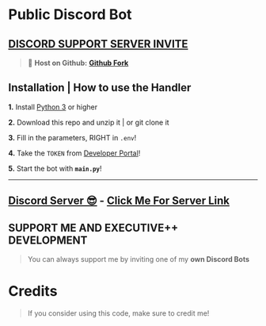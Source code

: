 # Public Discord Bot

## [**DISCORD SUPPORT SERVER INVITE**](https://discord.gg/T57ZdQKWRs)
> 💪 **Host on Github:** [**Github Fork**](https://github.com/stevenaos/Ex-Rbotv0.10)

## Installation | How to use the Handler

 **1.** Install [Python 3](https://www.python.org/) or higher

 **2.** Download this repo and unzip it    |    or git clone it
 
 **3.** Fill in the parameters, RIGHT in `.env`!

 **4.** Take the `TOKEN` from [Developer Portal](https://discord.com/developers/applications/)!

 **5.** Start the bot with **`main.py`**!
  
***

## [Discord Server 😎](https://discord.gg/T57ZdQKWRs) - [Click Me For Server Link](https://discord.gg/T57ZdQKWRs)


## SUPPORT ME AND EXECUTIVE++ DEVELOPMENT

> You can always support me by inviting one of my **own Discord Bots**

# Credits

> If you consider using this code, make sure to credit me!
